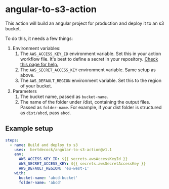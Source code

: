 # angular-to-s3-action
This action will build an angular project for production and deploy it to an s3 bucket.

To do this, it needs a few things:
1. Environment variables:
    1. The ```AWS_ACCESS_KEY_ID``` environment variable. Set this in your action workflow file. It's best to define a secret in your repository. [Check this page for help.](https://help.github.com/en/actions/configuring-and-managing-workflows/creating-and-storing-encrypted-secrets)
    2. The ```AWS_SECRET_ACCESS_KEY``` environment variable. Same setup as above.
    3. The ```AWS_DEFAULT_REGION``` environment variable. Set this to the region of your bucket.
2. Parameters
    1. The bucket name, passed as ```bucket-name```.
    2. The name of the folder under /dist, containing the output files. Passed as ```folder-name```. For example, if your dist folder is structured as ```dist/abcd```, pass ```abcd```.

## Example setup
```yaml
steps:
  - name: Build and deploy to s3
    uses:  bertdecock/angular-to-s3-action@v1.1
    env:
      AWS_ACCESS_KEY_ID: ${{ secrets.awsAccessKeyId }}
      AWS_SECRET_ACCESS_KEY: ${{ secrets.awsSecretAccessKey }}
      AWS_DEFAULT_REGION: 'eu-west-1'
    with:
      bucket-name: 'abcd-bucket'
      folder-name: 'abcd' 
```
